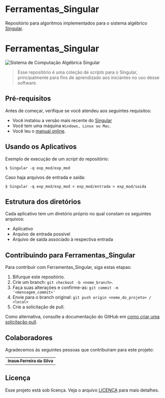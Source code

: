 # Ferramentas_Singular
Repositório para algoritmos implementados para o sistema algébrico [Singular](https://www.singular.uni-kl.de).

# Ferramentas_Singular

![Sistema de Computação Algébrica Singular](https://www.ubuntupit.com/wp-content/uploads/2019/06/singular.jpg)

> Esse repositório é uma coleção de *scripts* para o Singular, principalmente para fins de aprendizado aos iniciantes no uso desse software.

## Pré-requisitos

Antes de começar, verifique se você atendeu aos seguintes requisitos:

- Você instalou a versão mais recente do [Singular](https://www.singular.uni-kl.de/index.php/singular-download.html)
- Você tem uma máquina `Windows, Linux ou Mac`.
- Você leu o [manual online](https://www.singular.uni-kl.de/index.php/singular-manual.html).

## Usando os Aplicativos

Exemplo de execução de um *script* do repositório:

```
$ Singular -q exp_mod/exp_mod
```

Caso haja arquivos de entrada e saída:

```
$ Singular -q exp_mod/exp_mod < exp_mod/entrada > exp_mod/saida
```

## Estrutura dos diretórios

Cada aplicativo tem um diretório próprio no qual constam os seguintes arquivos:

* Aplicativo
* Arquivo de entrada possível
* Arquivo de saída associado à respectiva entrada

## Contribuindo para Ferramentas_Singular

Para contribuir com Ferramentas_Singular, siga estas etapas:

1. Bifurque este repositório.
2. Crie um branch: `git checkout -b <nome_branch>`.
3. Faça suas alterações e confirme-as: `git commit -m '<mensagem_commit>'`
4. Envie para o branch original: `git push origin <nome_do_projeto> / <local>`
5. Crie a solicitação de pull.

Como alternativa, consulte a documentação do GitHub em [como criar uma solicitação pull](https://help.github.com/en/github/collaborating-with-issues-and-pull-requests/creating-a-pull-request).

## Colaboradores

Agradecemos às seguintes pessoas que contribuíram para este projeto:

<table>
  <tr>
    <td align="center">
      <a href="https://github.com/Inaue" title="link para o perfil de Inaue">
        <sub>
          <b>Inaue Ferreira da Silva</b>
        </sub>
      </a>
    </td>
  </tr>
</table>

## Licença

Esse projeto está sob licença. Veja o arquivo [LICENÇA](LICENSE) para mais detalhes.

